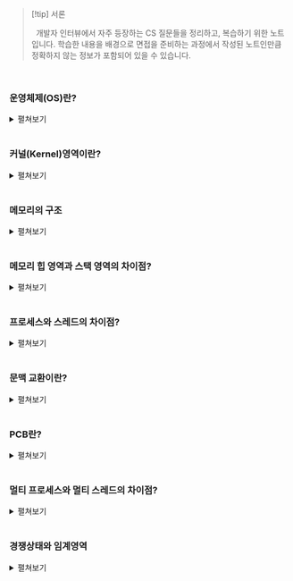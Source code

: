 
>[!tip] 서론
>
>&nbsp;&nbsp;개발자 인터뷰에서 자주 등장하는 CS 질문들을 정리하고, 복습하기 위한 노트입니다. 학습한 내용을 배경으로 면접을 준비하는 과정에서 작성된 노트인만큼 정확하지 않는 정보가 포함되어 있을 수 있습니다.

<br>

### 운영체제(OS)란?

<details>
  <summary>펼쳐보기</summary>
  &nbsp;&nbsp;운영체제는 실행할 프로그램에 필요한 자원을 할당하고, 프로그램이 올바르게 실행되도록 돕는 특별한 프로그램입니다. 운영체제는 컴퓨터 부팅 시에 메모리 내 `커널 영역(kernel space)`라는 별도의 공간에 따로 적재되어 실행됩니다.
</details>

<br>

### 커널(Kernel)영역이란?

<details>
  <summary>펼쳐보기</summary>
  &nbsp;&nbsp;메모리는 크게 커널 영역과 사용자 영역으로 구분됩니다. 그 중에서 커널 영역은 필요한 운영체제의 핵심 부분만을 메인 메모리에 적재하여 운영체제를 사용하기 위한 메모리 영역입니다. 메모리의 커널영역을 차지하는 커널은 운영체제의 핵심 서비스로 자원에 접근하고 조작하는 기능, 프로그램이 안전하게 실행되게 하는 기능 등이 포함되어 있습니다.
</details>

<br>

### 메모리의 구조

<details>
  <summary>펼쳐보기</summary>
  &nbsp;&nbsp;메모리는 크게 커널 영역과 사용자 영역으로 구분되어 있습니다. 그 중 사용자 영역은 다시 코드, 데이터, 힙, 스택 영역으로 나뉩니다.
<br>
  &nbsp;&nbsp;`코드 영역`은 실행할 수 있는 코드인 기계어로 이루어진 명령어가 저장되는 영역입니다. CPU가 실행할 명령어가 담겨 있기 때문에 쓰기가 금지되어 있는 `읽기 전용(read-only)` 공간입니다. 코드 영역은 텍스트 영역(text segment)라고도 부릅니다.
<br>
  &nbsp;&nbsp;`데이터 영역`은 프로그램이 실행되는 동안 유지할 데이터가 할당되는 공간입니다. 대표적으로 `전역 변수(global variable)` 등이 저장됩니다.
<br>
  &nbsp;&nbsp;`힙 영역`은 프로그래머가 직접 할당할 수 있는 저장 공간으로 객체 등이 동적으로 메모리에 할당, 해제됩니다. 메모리 공간의 힙 영역에 어떠한 데이터를 할당 했다면 이를 운영체제에 반환하는 과정도 필요합니다. 만약 메모리 공간이 반환되지 않는다면 메모리의 낭비 현상인 `메모리 누수(memory leak)`가 발생할 수 있습니다. 힙 영역은 스택 영역과 겹치는 것을 방지하기 위해 메모리의 낮은 주소에서 높은 주소로 할당됩니다.
<br>
  &nbsp;&nbsp;`스택 영역`은 정적 할당 영역인 데이터 영역과 달리 데이터가 일시적으로 저장되는 공간입니다. 대표적으로 `매개 변수`, `지역 변수` 등이 저장됩니다. 힙 영역과 겹치는 것을 방지하기 위해 메모리 주소가 높은 주소에서 낮은 주소로 할당됩니다.
</details>

<br>

### 메모리 힙 영역과 스택 영역의 차이점?

<details>
  <summary>펼쳐보기</summary>
  &nbsp;&nbsp;우선 메모리를 차지하는 영역의 크기는 힙 영역의 경우 런타임 타임에, 스택 영역의 경우 컴파일 타임에 결정됩니다. 각 영역의 저장되는 데이터는 힙 영역은 생성자 등에 의해 동적으로 생성된 객체이며, 스택 영역은 지역 변수 또는 매개 변수 등이 있습니다. 힙 영역은 낮은 주소에서 높은 주소로, 스택 영역은 높은 주소에서 낮은 영역으로 순차적으로 할당이 이루어지는데, 서로의 영역을 누가 침범하느냐에 따라 `힙 오버플로우` 또는 `스택 오버플로우`가 발생할 수 있습니다.
</details>

<br>

### 프로세스와 스레드의 차이점?

<details>
  <summary>펼쳐보기</summary>
  &nbsp;&nbsp;`프로세스`는 메인 메모리에 적재되어 실행되는 프로그램입니다. 하나의 프로세스가 생성되면 메모리의 커널 영역에는 PCB가 사용자 영역에는 코드, 데이터, 힙, 스택 영역으로 구분되어 저장됩니다. 각각의 프로세스는 별개의 메모리 영역을 차지하기 때문에 동기화 작업이 필요하지 않습니다. 다만 CPU의 자원을 사용하기 위해서는 프로세스 사이의 작업 전환을 위해 `문맥 교환(Context Switching)`이 필요합니다.
  &nbsp;&nbsp;`스레드`는 프로세스의 실행 흐름, 또는 실행 단위를 가리킵니다. 하나의 프로세스가 가진 메모리 영역에서 `스택` 영역만 별개로 할당 받고, 나머지 영역은 공유합니다. 이로 인해 공유하는 자원에 대한 동기화 작업이 필요할 수 있습니다. 또한 자원을 공유함으로써 하나의 스레드에 문제가 발생한다면 다른 스레드에 영향을 줄 수 있습니다.
</details>

<br>

### 문맥 교환이란?

<details>
  <summary>펼쳐보기</summary>
  &nbsp;&nbsp;`문맥 교환(Context Switching)`은 CPU가 여러 프로세스를 처리하기 위한 기법입니다. I/O 작업의 경우 CPU의 처리 속도에 비해 아주 느립니다. 만약 이런 상황의 경우 I/O의 작업을 기다리는 것보다 잠시 다른 작업을 처리하는 것이 더욱 효율적일 수 있으며, CPU의 자원을 사용하던 Task(프로세스 혹은 스레드)가 다른 Task에게 자원을 넘겨주기 위해 자신의 처리 상태(문맥)를 자신의 PCB에 백업하고, 새로 작업할 Task의 PCB에서 이전의 처리 상태를 읽어 레지스터에 적재하는 과정이 바로 `문맥 교환`입니다.
</details>

<br>

### PCB란?

<details>
  <summary>펼쳐보기</summary>
  &nbsp;&nbsp;`PCB(Process Control Block)`는 프로세스 제어 블록으로 프로세스가 실행되면 OS에 의해 커널 영역에 생성되는 자료구조입니다. PCB는 프로세스에 대한 정보를 담고 있으며, 대표적으로 프로세스 식별자(PID), 프로세스 상태(New / Ready / Running / Waiting / Terminated), 프로세스의 다음으로 명령어가 실행될 주소인 프로그램 카운터 등이 포함되어 있습니다.OS는 기존의 Task에서 다른 Task로 작업을 전환하기 위해 PCB에 담긴 정보를 활용해 `문맥 교환`을 실시합니다.
</details>

<br>

### 멀티 프로세스와 멀티 스레드의 차이점?

<details>
  <summary>펼쳐보기</summary>
  &nbsp;&nbsp;하나의 프로그램을 멀티 프로세스로 실행했을 경우, 각 프로세스가 독립적인 메모리를 할당받아 사용하기 때문에 문맥 교환을 위해 초기화되는 영역이 멀티 스레드에 크기 때문에 문맥 교환을 위한 비용이 크며, 많은 메모리 공간을 차지하게 됩니다. 하지만 독립적인 메모리 공간을 사용하는 만큼 하나의 프로세스가 죽더라도 다른 프로세스에는 영향을 주지 않습니다.
  &nbsp;&nbsp;멀티 스레드는 하나의 프로세스에서 스택 이외의 메모리 공간을 공유하는 만큼 문맥 교환을 위한 비용이 적습니다. 다만 메모리를 공유하는 만큼 오류가 발생하면 다른 스레드에 영향을 줄 수 있습니다. 공유 자원으로 인한 문제를 방지하기 위해 `동기화` 작업이 필요합니다. 추가로, 스레드는 독립적인 스택 영역을 할당받음으로써 독립적인 함수 호출이 가능해져 프로세스 내에서 독립적인 실행흐름을 가질 수 있게 됩니다.
</details>

<br>

### 경쟁상태와 임계영역

<details>
  <summary>펼쳐보기</summary>
  &nbsp;&nbsp;두 개 이상의 스레드가 동일한 공유자원에 접근하기 위해 서로 경쟁하는 것을 `경쟁 상태(Race Condition)`이라고 합니다. 이러한 공유 자원이 존재하는 영역이 `임계 영역(Critical Section)`입니다. 임계 영역에 대한 경쟁 상태를 제거하기 위해서 공유 자원에 대해서 하나의 스레드만 접근할 수 있도록 `상호 배제` 기법을 사용할 수 있습니다.
</details>